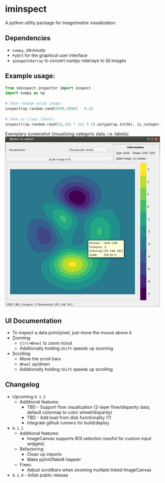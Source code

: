 # iminspect
A python utility package for image/matrix visualization.

## Dependencies
* `numpy`, obviously
* `PyQt5` for the graphical user interface
* `qimage2ndarray` to convert numpy ndarrays to Qt images

## Example usage:
```python
from iminspect.inspector import inspect
import numpy as np

# Show random noise image:
inspect(np.random.rand(4096,4096) - 0.5)

# Show as class labels:
inspect((np.random.rand(16,16) * 1e2 % 5).astype(np.int16), is_categoric=True)
```

Exemplary screenshot (visualizing categoric data, i.e. labels):<br/>
![Screenshot](https://github.com/snototter/iminspect/blob/master/iminspect.jpg?raw=true "iminspect GUI")

## UI Documentation
* To inspect a data point/pixel, just move the mouse above it.
* Zooming
  * `Ctrl+Wheel` to zoom in/out
  * Additionally holding `Shift` speeds up zooming
* Scrolling
  * Move the scroll bars
  * `Wheel` up/down
  * Additionally holding `Shift` speeds up scrolling

## Changelog
* Upcoming `0.1.2`
  * Additional features:
    * TBD - Support flow visualization (2-layer flow/disparity data; default colormap to color wheel/disparity)
    * TBD - Add load from disk functionality (?)
    * Integrate github runners for build/deploy
* `0.1.1`
  * Additional features:
    * ImageCanvas supports ROI selection (useful for custom input widgets)
  * Refactoring:
    * Clean up imports
    * Make pylint/flake8 happier
  * Fixes:
    * Adjust scrollbars when zooming multiple linked ImageCanvas
* `0.1.0` - Initial public release

